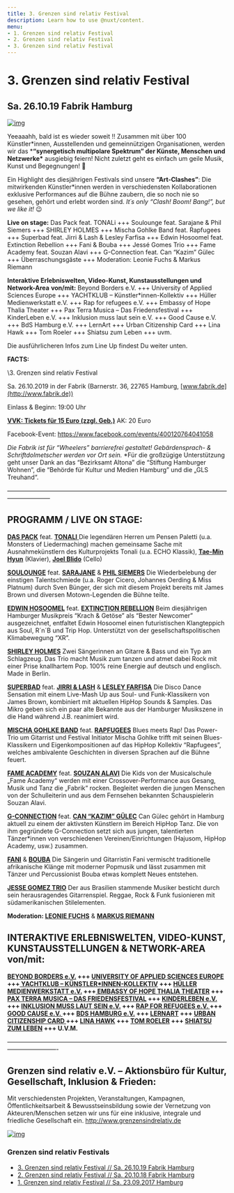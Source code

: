 ```yaml
---
title: 3. Grenzen sind relativ Festival
description: Learn how to use @nuxt/content.
menu:
- 1. Grenzen sind relativ Festival 
- 2. Grenzen sind relativ Festival 
- 3. Grenzen sind relativ Festival 
---
```


# 3. Grenzen sind relativ Festival 

## Sa. 26.10.19 Fabrik Hamburg

[![img](http://www.grenzensindrelativ.de/wp-content/uploads/2019/08/Webseite-Overbild.jpg)](http://www.grenzensindrelativ.de/wp-content/uploads/2019/08/Webseite-Overbild.jpg)

Yeeaaahh, bald ist es wieder soweit !! Zusammen mit über 100  Künstler*innen, Ausstellenden und gemeinnützigen Organisationen, werden  wir das ***“synergetisch multipolare Spektrum” der Künste, Menschen und Netzwerke\*** ausgiebig feiern! Nicht zuletzt geht es einfach um geile Musik, Kunst und Begegnungen! 🙂

Ein Highlight des diesjährigen Festivals sind unsere **“Art-Clashes”**: Die mitwirkenden Künstler*innen werden in verschiedensten Kollaborationen  exklusive Performances auf die Bühne zaubern, die so noch nie so  gesehen, gehört und erlebt worden sind. *It´s only “Clash! Boom! Bang!”, but we like it!* 😉 

**Live on stage:**
Das Pack feat. TONALi +++ Soulounge feat. Sarajane & Phil Siemers  +++ SHIRLEY HOLMES +++ Mischa Gohlke Band feat. Rapfugees +++ Superbad  feat. Jirri & Lash & Lesley Farfisa +++ Edwin Hosoomel feat.  Extinction Rebellion +++ Fani & Bouba +++ Jessé Gomes Trio +++ Fame  Academy feat. Souzan Alavi +++ G-Connection feat. Can “Kazim” Gülec +++  Überraschungsgäste +++ Moderation: Leonie Fuchs & Markus Riemann

**Interaktive Erlebniswelten, Video-Kunst, Kunstausstellungen und Network-Area** **von/mit:**
 Beyond Borders e.V. +++ University of Applied Sciences Europe +++  YACHTKLUB – Künstler*innen-Kollektiv +++ Hüller Medienwerkstatt e.V. +++ Rap for refugees e.V. +++ Embassy of Hope Thalia Theater +++ Pax Terra  Musica – Das Friedensfestival +++ KinderLeben e.V. +++ Inklusion muss  laut sein e.V. +++ Good Cause e.V. +++ BdS Hamburg e.V. +++ LernArt +++  Urban Citizenship Card +++ Lina Hawk +++ Tom Roeler +++ Shiatsu zum  Leben +++ uvm.

Die ausführlicheren Infos zum Line Up findest Du weiter unten.


**FACTS:**

\3. Grenzen sind relativ Festival

Sa. 26.10.2019 in der Fabrik (Barnerstr. 36, 22765 Hamburg, [www.fabrik.de](http://www.fabrik.de))

Einlass & Beginn: 19:00 Uhr

[**VVK: Tickets für 15 Euro (zzgl. Geb.)**](https://www.tixforgigs.com/site/Pages/Shop/ShowEvent.aspx?ID=31039) AK: 20 Euro

Facebook-Event: https://www.facebook.com/events/400120764041058

*Die Fabrik ist für “Wheelers” barrierefrei gestaltet! Gebärdensprach- & Schriftdolmetscher werden vor Ort sein.* *Für die großzügige Unterstützung geht unser Dank an das “Bezirksamt Altona” die “Stiftung Hamburger Wohnen”, die “Behörde für Kultur und Medien  Hamburg” und die „GLS Treuhand“.


———————————————————————————————————————————

## **PROGRAMM / LIVE ON STAGE:**

[**DAS PACK**](http://www.daspack.de/) feat. [**TONALI** ](https://www.tonali.de/)
Die legendären Herren um Pensen Paletti (u.a. Monsters of Liedermaching) machen gemeinsame Sache mit Ausnahmekünstlern des Kulturprojekts Tonali (u.a. ECHO Klassik), [**Tae-Min Hyun**](https://www.tonalisten.com/tonalisten/tonalisten/show/tae-min-hyun/) (Klavier), [**Joel Blido**](https://www.tonalisten.com/tonalisten/tonalisten/show/joel-blido/) (Cello)

[**SOULOUNGE**](https://www.soulounge.com/) feat. [**SARAJANE**](https://www.sarajane.eu/) & [**PHIL SIEMERS**](https://www.philsiemers.de/)
Die Wiederbelebung der einstigen Talentschmiede (u.a. Roger Cicero,  Johannes Oerding & Miss Platnum) durch Sven Bünger, der sich mit  diesem Projekt bereits mit James Brown und diversen Motown-Legenden die  Bühne teilte.

[**EDWIN HOSOOMEL**](https://www.edwinhosoomel.com/home-1) feat. [**EXTINCTION REBELLION**](https://extinctionrebellion.de/)
Beim diesjährigen Hamburger Musikpreis “Krach & Getöse” als “Bester  Newcomer” ausgezeichnet, entfaltet Edwin Hosoomel einen futuristischen  Klangteppich aus Soul, R´n´B und Trip Hop. Unterstützt von der  gesellschaftspolitischen Klimabewegung “XR”.

[**SHIRLEY HOLMES**](https://shirleyholmes.de/)
Zwei Sängerinnen an Gitarre & Bass und ein Typ am Schlagzeug.
Das Trio macht Musik zum tanzen und atmet dabei Rock mit einer Prise knallhartem Pop.
100% reine Energie auf deutsch und englisch. Made in Berlin.

[**SUPERBAD**](https://www.superbad-hamburg.com/) feat. [**JIRRI & LASH**](https://b-m.facebook.com/jirriundlash/) & [**LESLEY FARFISA**](http://www.derfallboese.de/wordpress/)
Die Disco Dance Sensation mit einem Live-Mash Up aus Soul- und  Funk-Klassikern von James Brown, kombiniert mit aktuellen HipHop Sounds  & Samples. Das Mikro geben sich ein paar alte Bekannte aus der  Hamburger Musikszene in die Hand während J.B. reanimiert wird.

 [**MISCHA GOHLKE BAND**](https://mischagohlkeband.de/) feat. [**RAPFUGEES**](https://www.rapfugees.org/)
 Blues meets Rap! Das Power-Trio um Gitarrist und Festival Initiator  Mischa Gohlke trifft mit seinen Blues-Klassikern und Eigenkompositionen  auf das HipHop Kollektiv “Rapfugees”, welches ambivalente Geschichten in diversen Sprachen auf die Bühne feuert.

 [**FAME ACADEMY**](https://www.fame-academy.com/) feat. [**SOUZAN ALAVI**](https://www.souzan-alavi.de/) 
 Die Kids von der Musicalschule „Fame Academy“ werden mit einer  Crossover-Performance aus Gesang, Musik und Tanz die „Fabrik“ rocken.  Begleitet werden die jungen Menschen von der Schulleiterin und aus dem  Fernsehen bekannten Schauspielerin Souzan Alavi.

[**G-CONNECTION**](http://canguelec.de/) feat. [**CAN “KAZIM” GÜLEC**](http://canguelec.de/) 
 Can Gülec gehört in Hamburg aktuell zu einem der aktivsten Künstlern im  Bereich HipHop Tanz. Die von ihm gegründete G-Connection setzt sich aus  jungen, talentierten Tänzer*innen von verschiedenen  Vereinen/Einrichtungen (Hajusom, HipHop Academy, usw.) zusammen.

[**FANI**](https://www.facebook.com/FaNiMusic7/) & [**BOUBA**](https://www.facebook.com/Bouba-África-danza-158965274228342/) Die Sängerin und Gitarristin Fani vermischt traditionelle afrikanische  Klänge mit moderner Popmusik und lässt zusammen mit Tänzer und  Percussionist Bouba etwas komplett Neues entstehen.

[**JESSE GOMEZ TRIO**](https://youandme-music.blogspot.com/2015/07/jesse-gomes-gitarrist-und-bassist.html) 
 Der aus Brasilien stammende Musiker besticht durch sein herausragendes Gitarrenspiel.
 Reggae, Rock & Funk fusionieren mit südamerikanischen Stilelementen.

**Moderation: [LEONIE FUCHS](https://leonie-fuchs.de/)** & **[MARKUS RIEMANN](https://kulturbedarf.de/)**

## **INTERAKTIVE ERLEBNISWELTEN, VIDEO-KUNST, KUNSTAUSSTELLUNGEN** **& NETWORK-AREA von/mit**:

**[BEYOND BORDERS e.V.](http://beyond-borders-ev.de/de/) +++ [UNIVERSITY OF APPLIED SCIENCES EUROPE](http://www.btk-fh.de/de/hamburg/) +++[ YACHTKLUB – KÜNSTLER\*INNEN-KOLLEKTIV](https://www.instagram.com/yachtklub_society/) +++ [HÜLLER MEDIENWERKSTATT e.V.](http://hueller-medienwerkstatt.de/) +++[ EMBASSY OF HOPE THALIA THEATER](https://www.facebook.com/EmbassyThaliaTheater/) +++ [PAX TERRA MUSICA – DAS FRIEDENSFESTIVAL](https://www.pax-terra-musica.de/) +++ [KINDERLEBEN e.V.](https://kinderleben.hamburg/) +++ [INKLUSION MUSS LAUT SEIN e.V.](http://www.i-m-l-s.com/) +++ [RAP FOR REFUGEES e.V. ](https://www.rapforrefugees.org/)+++ [GOOD CAUSE e.V. ](https://www.facebook.com/goodcause2013/)+++ [BDS HAMBURG e.V.](http://www.bds-hh.de/) +++ [LERNART](http://lernart.schule/) +++ [URBAN CITIZENSHIP CARD ](http://urban-citizenship-hamburg.rechtaufstadt.net/)+++ [LINA HAWK](https://linahawk.com/site/) +++ [TOM ROELER](https://roeler.com/) +++ [SHIATSU ZUM LEBEN](https://www.shiatsu-zum-leben.de) +++ U.V.M.**

————————————————————————————————————————————-

## **Grenzen sind relativ e.V. – Aktionsbüro für Kultur, Gesellschaft, Inklusion & Frieden:**

Mit verschiedensten Projekten, Veranstaltungen, Kampagnen,  Öffentlichkeitsarbeit & Bewusstseinsbildung sowie der Vernetzung von Akteuren/Menschen setzen wir uns für eine inklusive, integrale und  friedliche Gesellschaft ein. http://www.grenzensindrelativ.de

[![img](http://www.grenzensindrelativ.de/wp-content/uploads/2019/08/Plakat_OnlineA2_GSR3.jpg)](http://www.grenzensindrelativ.de/wp-content/uploads/2019/08/Plakat_OnlineA2_GSR3.jpg)

### Grenzen sind relativ Festivals

- [3. Grenzen sind relativ Festival // Sa. 26.10.19 Fabrik Hamburg](http://www.grenzensindrelativ.de/veranstaltungen/3-grenzen-sind-relativ-festival-sa-26-10-19-fabrik-hamburg-2-2/3-grenzen-sind-relativ-festival-sa-26-10-19-fabrik-hamburg-2.html)
- [2. Grenzen sind relativ Festival // Sa. 20.10.18 Fabrik Hamburg](http://www.grenzensindrelativ.de/veranstaltungen/3-grenzen-sind-relativ-festival-sa-26-10-19-fabrik-hamburg-2-2/2-grenzen-sind-relativ-festival-sa-20-10-18-fabrik-hamburg.html)
- [1. Grenzen sind relativ Festival // Sa. 23.09.2017 Hamburg](http://www.grenzensindrelativ.de/veranstaltungen/3-grenzen-sind-relativ-festival-sa-26-10-19-fabrik-hamburg-2-2/audiovisuelle-impressionen-vom-grenzen-sind-relativ-festival-2017.html)
